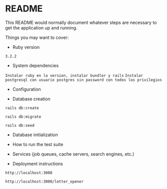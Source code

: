 # README

This README would normally document whatever steps are necessary to get the
application up and running.

Things you may want to cover:

* Ruby version

`3.2.2`

* System dependencies

`Instalar ruby en la version, instalar bundler y rails`
`Instalar postgresql con usuario postgres sin password con todos los privilegios`

* Configuration


* Database creation

`rails db:create`

`rails db:migrate`

`rails db:seed`

* Database initialization

* How to run the test suite

* Services (job queues, cache servers, search engines, etc.)

* Deployment instructions

`http://localhost:3000`

`http://localhost:3000/letter_opener`
